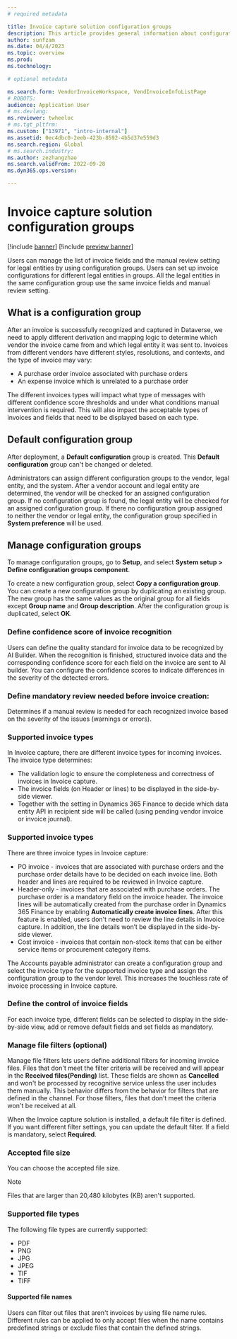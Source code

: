 ```yaml
---
# required metadata

title: Invoice capture solution configuration groups
description: This article provides general information about configuration groups in the Invoice capture solution.
author: sunfzam
ms.date: 04/4/2023
ms.topic: overview
ms.prod: 
ms.technology: 

# optional metadata

ms.search.form: VendorInvoiceWorkspace, VendInvoiceInfoListPage
# ROBOTS: 
audience: Application User
# ms.devlang: 
ms.reviewer: twheeloc
# ms.tgt_pltfrm: 
ms.custom: ["13971", "intro-internal"]
ms.assetid: 0ec4dbc0-2eeb-423b-8592-4b5d37e559d3
ms.search.region: Global
# ms.search.industry: 
ms.author: zezhangzhao
ms.search.validFrom: 2022-09-28
ms.dyn365.ops.version: 

---
```


# Invoice capture solution configuration groups

[!include [banner](../includes/banner.md)]
[!include [preview banner](../includes/preview-banner.md)]

Users can manage the list of invoice fields and the manual review setting for legal entities by using configuration groups. Users can set up invoice configurations for different legal entities in groups. All the legal entities in the same configuration group use the same invoice fields and manual review setting.

## What is a configuration group

After an invoice is successfully recognized and captured in Dataverse, we need to apply different derivation and mapping logic to determine which vendor the invoice came from and which legal entity it was sent to. Invoices from different vendors have different styles, resolutions, and contexts, and the type of invoice may vary: 
 - A purchase order invoice associated with purchase orders 
 - An expense invoice which is unrelated to a purchase order 

The different invoices types will impact what type of messages with different confidence score thresholds and under what conditions manual intervention is required. This will also impact the acceptable types of invoices and fields that need to be displayed based on each type.

## Default configuration group 

After deployment, a **Default configuration** group is created. This **Default configuration** group can't be changed or deleted. 

Administrators can assign different configuration groups to the vendor, legal entity, and the system. After a vendor account and legal entity are determined, the vendor will be checked for an assigned configuration group. If no configuration group is found, the legal entity will be checked for an assigned configuration group. If there no configuration group assigned to neither the vendor or legal entity, the configuration group specified in **System preference** will be used. 


## Manage configuration groups

To manage configuration groups, go to **Setup**, and select **System setup \> Define configuration groups component**.

To create a new configuration group, select **Copy a configuration group**. You can create a new configuration group by duplicating an existing group. The new group has the same values as the original group for all fields except **Group name** and **Group description**. After the configuration group is duplicated, select **OK**.

### Define confidence score of invoice recognition  

Users can define the quality standard for invoice data to be recognized by AI Builder. When the recognition is finished, structured invoice data and the corresponding confidence score for each field on the invoice are sent to AI builder. You can configure the confidence scores to indicate differences in the severity of the detected errors. 

### Define mandatory review needed before invoice creation:  

Determines if a manual review is needed for each recognized invoice based on the severity of the issues (warnings or errors).  

### Supported invoice types 

In Invoice capture, there are different invoice types for incoming invoices. The invoice type determines: 
 - The validation logic to ensure the completeness and correctness of invoices in Invoice capture. 
 - The invoice fields (on Header or lines) to be displayed in the side-by-side viewer. 
 - Together with the setting in Dynamics 365 Finance to decide which data entity API in recipient side will be called (using pending vendor invoice or invoice journal).  
### Supported invoice types
There are three invoice types in Invoice capture: 
 - PO invoice - invoices that are associated with purchase orders and the purchase order details have to be decided on each invoice line. Both header and lines are required to be reviewed in Invoice capture. 
 - Header-only - invoices that are associated with purchase orders. The purchase order is a mandatory field on the invoice header. The invoice lines will be automatically created from the purchase order in Dynamics 365 Finance by enabling **Automatically create invoice lines**. After this feature is enabled, users don't need to review the line details in Invoice capture. In addition, the line details won’t be displayed in the side-by-side viewer. 
 - Cost invoice - invoices that contain non-stock items that can be either service items or procurement category items. 

The Accounts payable administrator can create a configuration group and select the invoice type for the supported invoice type and assign the configuration group to the vendor level. This increases the touchless rate of invoice processing in Invoice capture. 

### Define the control of invoice fields 

For each invoice type, different fields can be selected to display in the side-by-side view, add or remove default fields and set fields as mandatory.  


### Manage file filters (optional)

Manage file filters lets users define additional filters for incoming invoice files. Files that don't meet the filter criteria will be received and will appear in the **Received files(Pending)** list. These fields are shown as **Cancelled** and won't be processed by recognitive service unless the user includes them manually. 
This behavior differs from the behavior for filters that are defined in the channel. For those filters, files that don't meet the criteria won't be received at all. 

When the Invoice capture solution is installed, a default file filter is defined. If you want different filter settings, you can update the default filter. If a field is mandatory, select **Required**. 

### Accepted file size

You can choose the accepted file size.

> [!NOTE]
> Files that are larger than 20,480 kilobytes (KB) aren't supported.

### Supported file types

The following file types are currently supported:

- PDF
- PNG
- JPG
- JPEG
- TIF
- TIFF

#### Supported file names 

Users can filter out files that aren't invoices by using file name rules. Different rules can be applied to only accept files when the name contains predefined strings or exclude files that contain the defined strings.
 

